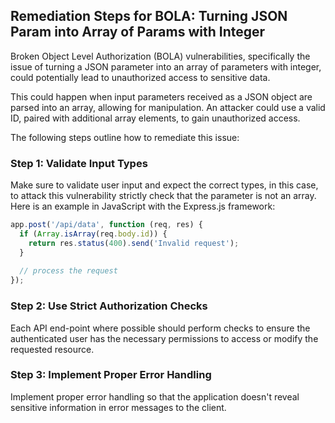 

## Remediation Steps for BOLA: Turning JSON Param into Array of Params with Integer

Broken Object Level Authorization (BOLA) vulnerabilities, specifically the issue of turning a JSON parameter into an array of parameters with integer, could potentially lead to unauthorized access to sensitive data.

This could happen when input parameters received as a JSON object are parsed into an array, allowing for manipulation. An attacker could use a valid ID, paired with additional array elements, to gain unauthorized access.

The following steps outline how to remediate this issue:

### Step 1: Validate Input Types

Make sure to validate user input and expect the correct types, in this case, to attack this vulnerability strictly check that the parameter is not an array. Here is an example in JavaScript with the Express.js framework:

```javascript
app.post('/api/data', function (req, res) {
  if (Array.isArray(req.body.id)) {
    return res.status(400).send('Invalid request');
  }
  
  // process the request
});
```

### Step 2: Use Strict Authorization Checks

Each API end-point where possible should perform checks to ensure the authenticated user has the necessary permissions to access or modify the requested resource.

### Step 3: Implement Proper Error Handling

Implement proper error handling so that the application doesn't reveal sensitive information in error messages to the client.